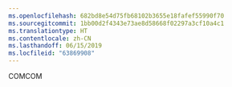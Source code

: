 ```yaml
---
ms.openlocfilehash: 682bd8e54d75fb68102b3655e18fafef55990f70
ms.sourcegitcommit: 1bb00d2f4343e73ae8d58668f02297a3cf10a4c1
ms.translationtype: HT
ms.contentlocale: zh-CN
ms.lasthandoff: 06/15/2019
ms.locfileid: "63869908"
---
```

<span data-ttu-id="d0464-101">COM</span><span class="sxs-lookup"><span data-stu-id="d0464-101">COM</span></span>